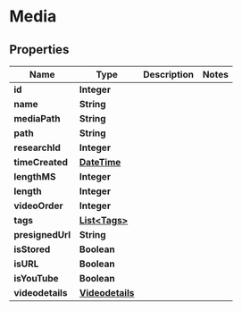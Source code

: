 
# Media

## Properties
Name | Type | Description | Notes
------------ | ------------- | ------------- | -------------
**id** | **Integer** |  | 
**name** | **String** |  | 
**mediaPath** | **String** |  | 
**path** | **String** |  | 
**researchId** | **Integer** |  | 
**timeCreated** | [**DateTime**](DateTime.md) |  | 
**lengthMS** | **Integer** |  | 
**length** | **Integer** |  | 
**videoOrder** | **Integer** |  | 
**tags** | [**List&lt;Tags&gt;**](Tags.md) |  | 
**presignedUrl** | **String** |  | 
**isStored** | **Boolean** |  | 
**isURL** | **Boolean** |  | 
**isYouTube** | **Boolean** |  | 
**videodetails** | [**Videodetails**](Videodetails.md) |  | 



